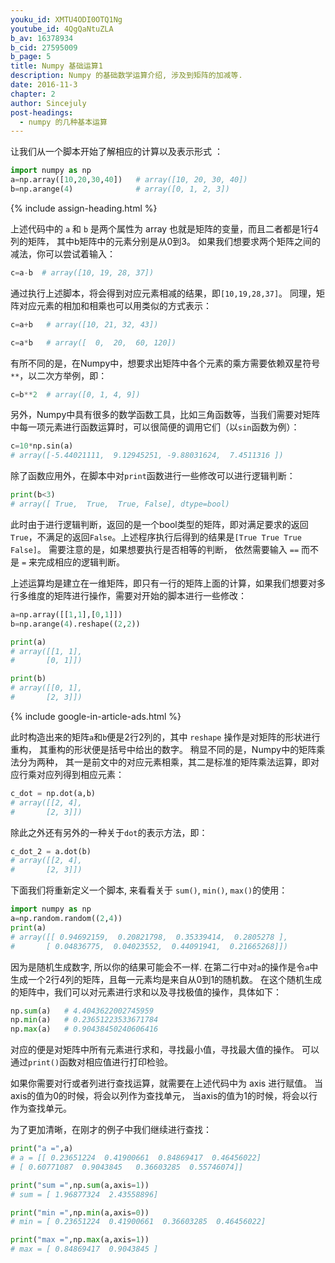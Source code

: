 ```yaml
---
youku_id: XMTU4ODI0OTQ1Ng
youtube_id: 4QgQaNtuZLA
b_av: 16378934
b_cid: 27595009
b_page: 5
title: Numpy 基础运算1
description: Numpy 的基础数学运算介绍, 涉及到矩阵的加减等.
date: 2016-11-3
chapter: 2
author: Sincejuly
post-headings:
  - numpy 的几种基本运算
---
```




让我们从一个脚本开始了解相应的计算以及表示形式 ：

```python
import numpy as np
a=np.array([10,20,30,40])   # array([10, 20, 30, 40])
b=np.arange(4)              # array([0, 1, 2, 3])
```

{% include assign-heading.html %}

上述代码中的 `a` 和 `b` 是两个属性为 array 也就是矩阵的变量，而且二者都是1行4列的矩阵，
其中b矩阵中的元素分别是从0到3。
如果我们想要求两个矩阵之间的减法，你可以尝试着输入：

```python
c=a-b  # array([10, 19, 28, 37])
```

通过执行上述脚本，将会得到对应元素相减的结果，即`[10,19,28,37]`。
同理，矩阵对应元素的相加和相乘也可以用类似的方式表示：

```python
c=a+b   # array([10, 21, 32, 43])
```

```python
c=a*b   # array([  0,  20,  60, 120])
``` 

有所不同的是，在Numpy中，想要求出矩阵中各个元素的乘方需要依赖双星符号 `**`，以二次方举例，即：

```python
c=b**2  # array([0, 1, 4, 9])
``` 

另外，Numpy中具有很多的数学函数工具，比如三角函数等，当我们需要对矩阵中每一项元素进行函数运算时，可以很简便的调用它们（以`sin`函数为例）：

```python
c=10*np.sin(a)  
# array([-5.44021111,  9.12945251, -9.88031624,  7.4511316 ])
``` 

除了函数应用外，在脚本中对`print`函数进行一些修改可以进行逻辑判断：

```python
print(b<3)  
# array([ True,  True,  True, False], dtype=bool)
```
此时由于进行逻辑判断，返回的是一个bool类型的矩阵，即对满足要求的返回`True`，不满足的返回`False`。上述程序执行后得到的结果是`[True True True False]`。
需要注意的是，如果想要执行是否相等的判断，
依然需要输入 `==` 而不是 `=` 来完成相应的逻辑判断。

上述运算均是建立在一维矩阵，即只有一行的矩阵上面的计算，如果我们想要对多行多维度的矩阵进行操作，需要对开始的脚本进行一些修改：

```python
a=np.array([[1,1],[0,1]])
b=np.arange(4).reshape((2,2))

print(a)
# array([[1, 1],
#       [0, 1]])

print(b)
# array([[0, 1],
#       [2, 3]])
```

{% include google-in-article-ads.html %}

此时构造出来的矩阵`a`和`b`便是2行2列的，其中 `reshape` 操作是对矩阵的形状进行重构，
其重构的形状便是括号中给出的数字。
稍显不同的是，Numpy中的矩阵乘法分为两种，
其一是前文中的对应元素相乘，其二是标准的矩阵乘法运算，即对应行乘对应列得到相应元素：

```python
c_dot = np.dot(a,b)
# array([[2, 4],
#       [2, 3]])
```
除此之外还有另外的一种关于`dot`的表示方法，即：

```python
c_dot_2 = a.dot(b)
# array([[2, 4],
#       [2, 3]])
```

下面我们将重新定义一个脚本, 来看看关于 `sum()`, `min()`, `max()`的使用：

```python
import numpy as np
a=np.random.random((2,4))
print(a)
# array([[ 0.94692159,  0.20821798,  0.35339414,  0.2805278 ],
#       [ 0.04836775,  0.04023552,  0.44091941,  0.21665268]])
```
因为是随机生成数字, 所以你的结果可能会不一样.
在第二行中对`a`的操作是令`a`中生成一个2行4列的矩阵，且每一元素均是来自从0到1的随机数。
在这个随机生成的矩阵中，我们可以对元素进行求和以及寻找极值的操作，具体如下：

```python
np.sum(a)   # 4.4043622002745959
np.min(a)   # 0.23651223533671784
np.max(a)   # 0.90438450240606416
```

对应的便是对矩阵中所有元素进行求和，寻找最小值，寻找最大值的操作。
可以通过`print()`函数对相应值进行打印检验。

如果你需要对行或者列进行查找运算，就需要在上述代码中为 axis 进行赋值。
当axis的值为0的时候，将会以列作为查找单元，
当axis的值为1的时候，将会以行作为查找单元。

为了更加清晰，在刚才的例子中我们继续进行查找：

```python
print("a =",a)
# a = [[ 0.23651224  0.41900661  0.84869417  0.46456022]
# [ 0.60771087  0.9043845   0.36603285  0.55746074]]

print("sum =",np.sum(a,axis=1))
# sum = [ 1.96877324  2.43558896]

print("min =",np.min(a,axis=0))
# min = [ 0.23651224  0.41900661  0.36603285  0.46456022]

print("max =",np.max(a,axis=1))
# max = [ 0.84869417  0.9043845 ]
```



